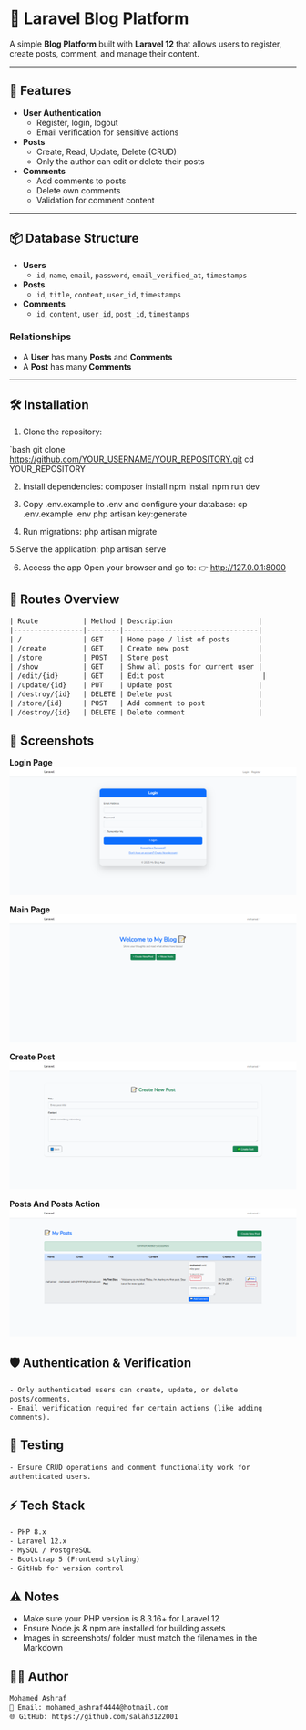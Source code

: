# 📝 Laravel Blog Platform

A simple **Blog Platform** built with **Laravel 12** that allows users to register, create posts, comment, and manage their content.

---

## 🚀 Features

- **User Authentication**
  - Register, login, logout
  - Email verification for sensitive actions
- **Posts**
  - Create, Read, Update, Delete (CRUD)
  - Only the author can edit or delete their posts
- **Comments**
  - Add comments to posts
  - Delete own comments
  - Validation for comment content

---

## 📦 Database Structure

- **Users**
  - `id`, `name`, `email`, `password`, `email_verified_at`, `timestamps`
- **Posts**
  - `id`, `title`, `content`, `user_id`, `timestamps`
- **Comments**
  - `id`, `content`, `user_id`, `post_id`, `timestamps`

### Relationships

- A **User** has many **Posts** and **Comments**
- A **Post** has many **Comments**

---

## 🛠 Installation

1. Clone the repository:

`bash
git clone https://github.com/YOUR_USERNAME/YOUR_REPOSITORY.git
cd YOUR_REPOSITORY

2. Install dependencies:
    composer install
    npm install
    npm run dev

3. Copy .env.example to .env and configure your database:
    cp .env.example .env
    php artisan key:generate

4. Run migrations:
    php artisan migrate

5.Serve the application:
    php artisan serve

6. Access the app
    Open your browser and go to: 👉 http://127.0.0.1:8000


## 🧩 Routes Overview
           
    | Route           | Method | Description                     |
    |-----------------|--------|---------------------------------|
    | /               | GET    | Home page / list of posts       |
    | /create         | GET    | Create new post                 |
    | /store          | POST   | Store post                      |
    | /show           | GET    | Show all posts for current user |
    | /edit/{id}      | GET    | Edit post                        |
    | /update/{id}    | PUT    | Update post                     |
    | /destroy/{id}   | DELETE | Delete post                     |
    | /store/{id}     | POST   | Add comment to post             |
    | /destroy/{id}   | DELETE | Delete comment                  |

    
## 📸 Screenshots
   **Login Page**  
        ![Login Page](screenshots/login.png)
        
   **Main Page**  
        ![Main Page](screenshots/mainpage.png)
        
   **Create Post**  
        ![Create Post](screenshots/create_post.png)

   **Posts And Posts Action**
        ![Posts And Posts Action](screenshots/posts.png)

   
## 🛡 Authentication & Verification
    - Only authenticated users can create, update, or delete posts/comments.
    - Email verification required for certain actions (like adding comments).

## 🧪 Testing
    - Ensure CRUD operations and comment functionality work for authenticated users.

## ⚡ Tech Stack
    - PHP 8.x
    - Laravel 12.x
    - MySQL / PostgreSQL
    - Bootstrap 5 (Frontend styling)
    - GitHub for version control

## ⚠️ Notes
   - Make sure your PHP version is 8.3.16+ for Laravel 12
   - Ensure Node.js & npm are installed for building assets
   - Images in screenshots/ folder must match the filenames in the Markdown

## 🧑‍💻 Author
    Mohamed Ashraf
    📧 Email: mohamed_ashraf4444@hotmail.com
    🌐 GitHub: https://github.com/salah3122001     
    
